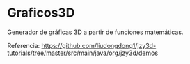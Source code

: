 # Graficos3D
Generador de gráficas 3D a partir de funciones matemáticas.

Referencia:
https://github.com/liudongdong1/jzy3d-tutorials/tree/master/src/main/java/org/jzy3d/demos

